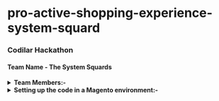 # pro-active-shopping-experience-system-squard

### Codilar Hackathon
#### Team Name - The System Squards

<details><summary><b>Team Members:-</b></summary>

            - Rafsal K R            - rafsal.kr@codilar.com
            - Lehan Max Dsouza      - lehanmax.d@codilar.com
            - Sachin Kumar Biswal   - sachin.b@codilar.com
            - Sanjay Kumar Das      - sanjay.d@codilar.com
            - Bhaktahari Pallai     - bhaktahari.p@codilar.com

</details>            

<details><summary><b>Setting up the code in a Magento environment:-</b></summary>
                        
            Prerequisites:
                        Make sure you have a working Magento installation set up. This includes having a web server, PHP, and a MySQL database configured and running.
                        
            Clone the Repository:
                        Open a terminal and navigate to the root directory of your Magento installation (where your Magento files are located). Clone the repository into this directory:
                        
                        
                        git clone https://github.com/itzsanjayCodilar/pro-active-shopping-experience-system-squard.git .
                        Note the trailing period (.) after the repository URL, which clones the repository into the current directory.
                        
            Install Composer Dependencies:
                        Magento often relies on third-party libraries installed via Composer. Navigate to your Magento root directory and install the required dependencies:
                        
                        composer install
            Configure Magento:
                        You'll need to configure your Magento installation to use the database, web server, and other settings. This may involve creating a app/etc/env.php file if it's not present and setting up the database connection.
                        
            Run Magento Setup:
                        bin/magento setup:upgrade
                        bin/magento setup:di:compile
                        bin/magento setup:static-content:deploy
                        bin/magento cache:flush
                        
                        Set Permissions:
                        Ensure the appropriate file permissions are set for your Magento files. This can vary depending on your server setup.

</details>   

        


